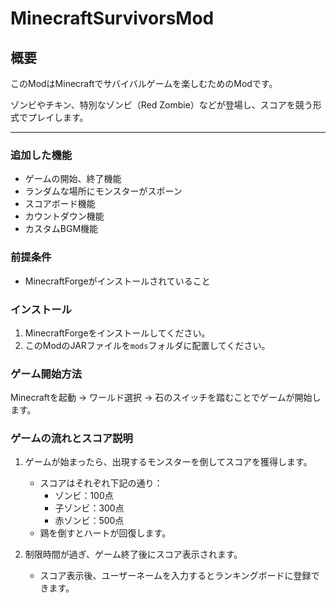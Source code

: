 # MinecraftSurvivorsMod

## 概要

このModはMinecraftでサバイバルゲームを楽しむためのModです。

ゾンビやチキン、特別なゾンビ（Red Zombie）などが登場し、スコアを競う形式でプレイします。

---

### 追加した機能

- ゲームの開始、終了機能
- ランダムな場所にモンスターがスポーン
- スコアボード機能
- カウントダウン機能
- カスタムBGM機能


### 前提条件

- MinecraftForgeがインストールされていること


### インストール

1. MinecraftForgeをインストールしてください。
2. このModのJARファイルを`mods`フォルダに配置してください。


### ゲーム開始方法

Minecraftを起動 → ワールド選択 → 石のスイッチを踏むことでゲームが開始します。


### ゲームの流れとスコア説明

1. ゲームが始まったら、出現するモンスターを倒してスコアを獲得します。
   
   - スコアはそれぞれ下記の通り：
     - ゾンビ：100点
     - 子ゾンビ：300点
     - 赤ゾンビ：500点
   - 鶏を倒すとハートが回復します。

2. 制限時間が過ぎ、ゲーム終了後にスコア表示されます。
   
   - スコア表示後、ユーザーネームを入力するとランキングボードに登録できます。

